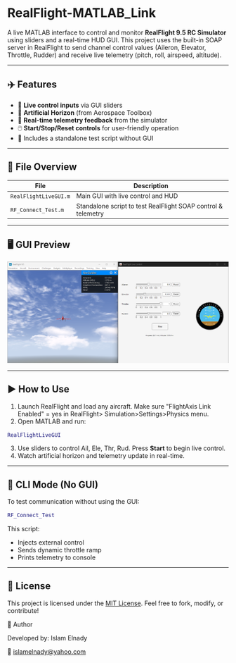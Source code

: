 # RealFlight-MATLAB\_Link

A live MATLAB interface to control and monitor **RealFlight 9.5 RC Simulator** using sliders and a real-time HUD GUI. This project uses the built-in SOAP server in RealFlight to send channel control values (Aileron, Elevator, Throttle, Rudder) and receive live telemetry (pitch, roll, airspeed, altitude).

---

## ✈️ Features

* 🔧 **Live control inputs** via GUI sliders
* 🧭 **Artificial Horizon** (from Aerospace Toolbox)
* 📡 **Real-time telemetry feedback** from the simulator
* 🖱️ **Start/Stop/Reset controls** for user-friendly operation
* 🧪 Includes a standalone test script without GUI

---

## 📂 File Overview

| File                     | Description                                                   |
| ------------------------ | ------------------------------------------------------------- |
| `RealFlightLiveGUI.m`    | Main GUI with live control and HUD                            |
| `RF_Connect_Test.m`      | Standalone script to test RealFlight SOAP control & telemetry |
---

## 🖥️ GUI Preview

![GUI Screenshot](assets/GUI-preview.png)

---

## ▶️ How to Use

1. Launch RealFlight and load any aircraft. Make sure "FlightAxis Link Enabled" = yes in RealFlight> Simulation>Settings>Physics menu.
2. Open MATLAB and run:

```matlab
RealFlightLiveGUI
```

3. Use sliders to control Ail, Ele, Thr, Rud. Press **Start** to begin live control.
4. Watch artificial horizon and telemetry update in real-time.

---

## 🧪 CLI Mode (No GUI)

To test communication without using the GUI:

```matlab
RF_Connect_Test
```

This script:

* Injects external control
* Sends dynamic throttle ramp
* Prints telemetry to console

---

## 📄 License

This project is licensed under the [MIT License](LICENSE). Feel free to fork, modify, or contribute!

👤 Author

Developed by: Islam Elnady

📧 islamelnady@yahoo.com

